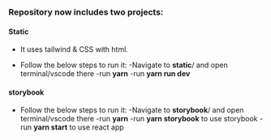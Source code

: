 ### Repository now includes two projects:

#### Static

- It uses tailwind & CSS with html.

- Follow the below steps to run it:
-Navigate to **static**/ and open terminal/vscode there
-run **yarn**
-run **yarn run dev**

#### storybook
- Follow the below steps to run it:
-Navigate to **storybook**/ and open terminal/vscode there
-run **yarn**
-run **yarn storybook** to use storybook
-run **yarn start** to use react app